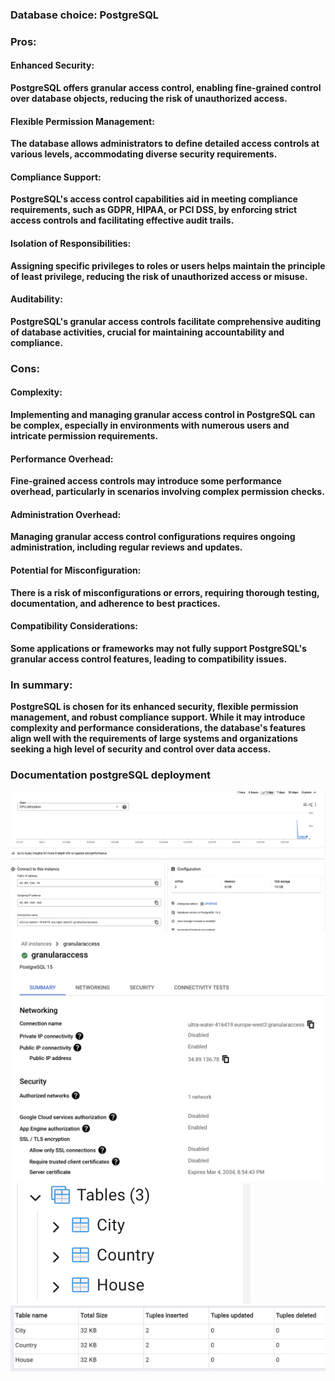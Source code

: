 ### Database choice: PostgreSQL<b />

### Pros:

#### Enhanced Security: 
PostgreSQL offers granular access control, enabling fine-grained control over database objects, reducing the risk of unauthorized access.
#### Flexible Permission Management: 
The database allows administrators to define detailed access controls at various levels, accommodating diverse security requirements.
#### Compliance Support: 
PostgreSQL's access control capabilities aid in meeting compliance requirements, such as GDPR, HIPAA, or PCI DSS, by enforcing strict access controls and facilitating effective audit trails.
#### Isolation of Responsibilities: 
Assigning specific privileges to roles or users helps maintain the principle of least privilege, reducing the risk of unauthorized access or misuse.
#### Auditability: 
PostgreSQL's granular access controls facilitate comprehensive auditing of database activities, crucial for maintaining accountability and compliance.

### Cons:

#### Complexity: 
Implementing and managing granular access control in PostgreSQL can be complex, especially in environments with numerous users and intricate permission requirements.
#### Performance Overhead: 
Fine-grained access controls may introduce some performance overhead, particularly in scenarios involving complex permission checks.
#### Administration Overhead: 
Managing granular access control configurations requires ongoing administration, including regular reviews and updates.
#### Potential for Misconfiguration: 
There is a risk of misconfigurations or errors, requiring thorough testing, documentation, and adherence to best practices.
#### Compatibility Considerations: 
Some applications or frameworks may not fully support PostgreSQL's granular access control features, leading to compatibility issues.


### In summary:
 PostgreSQL is chosen for its enhanced security, flexible permission management, and robust compliance support. While it may introduce complexity and performance considerations, the database's features align well with the requirements of large systems and organizations seeking a high level of security and control over data access.

### Documentation postgreSQL deployment
![Alt text](image.png)
![Alt text](image-4.png)
![Alt text](image-2.png)
![Alt text](image-3.png)
